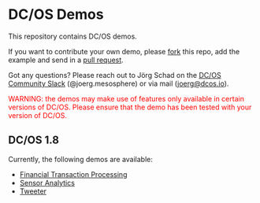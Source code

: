 # DC/OS Demos

This repository contains DC/OS demos.

If you want to contribute your own demo, please [fork](https://help.github.com/articles/fork-a-repo/) this repo, add the example and send in a [pull request](https://help.github.com/articles/about-pull-requests/).

Got any questions? Please reach out to Jörg Schad on the [DC/OS Community Slack](http://chat.dcos.io) (@joerg.mesosphere) or via mail ([joerg@dcos.io](mailto:joerg@dcos.io)).

<span style="color:red">WARNING: the demos may make use of features only available in certain versions of DC/OS. Please ensure that the demo has been tested with your version of DC/OS.</span>

## DC/OS 1.8

Currently, the following demos are available:

- [Financial Transaction Processing](1.8/fintrans#fast-data-financial-transaction-processing)
- [Sensor Analytics](1.8/sensoranalytics#fast-data-sensor-analytics)
- [Tweeter](1.8/tweeter#tweeter)
